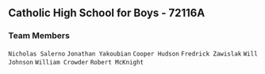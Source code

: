 ## Catholic High School for Boys - 72116A

### Team Members
`Nicholas Salerno`
`Jonathan Yakoubian`
`Cooper Hudson`
`Fredrick Zawislak`
`Will Johnson`
`William Crowder`
`Robert McKnight`
